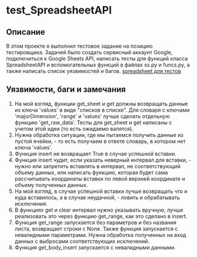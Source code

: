 # test_SpreadsheetAPI
## Описание
В этом проекте я выполнил тестовое задание на позицию тестировщика. Задачей было создать сервисный аккаунт Google, подключиться к Google Sheets API, написать тесты для функций класса SpreadsheetAPI и вспомогательных функций в файлах ss.py и funcs.py, а также написать список уязвимостей и багов.
[spreadsheet для тестов](https://docs.google.com/spreadsheets/d/1uRuwSNBwgPXXeemF2GVtYIm_zJu4qUexnozqLa-2PkU/edit?usp=sharing)
## Уязвимости, баги и замечания
1. На мой взгляд, функции get_sheet и get должны возвращать данные из ключа 'values' в виде "списков в списке". Для словаря с ключами 'majorDimension', 'range' и 'values' лучше сделать отдельную функцию 'get_raw_data'. Тесты для get_sheet и get написаны с учетом этой идеи (то есть ожидаемо валятся).
2. Нужна обработка ситуации, где мы пытаемся получить данные из пустой ячейки, - то есть получаем в ответе словарь, в котором нет ключа 'values'.
3. Функция insert не возвращает True в случае успешной вставки.
4. Функция insert чудит, если указать неверный интервал для вставки, - нужно или запретить вставлять в интервал, не соответствующий объему данных, или написать функцию, которая будет сама рассчитывать координаты вставки по левой верхней координате и объему полученных данных.
5. На мой взгляд, в случае успешной вставки лучше возвращать что и куда вставилось, а в случае неудачной, - ловить и обрабатывать исключения.
6. В функциях get и clear интервал нужно указывать вручную, лучше реализовать это через функцию get_range, как это сделано в insert.
7. Функция get_range запускается без параметров и без названия листа, возвращает строки с None. Также функция запускается с невалидными параметрами. Нужна обработка полученных на вход данных с выбросами соответствующих исключений. 
8. Функция get_body_insert запускается с невалидными данными.
